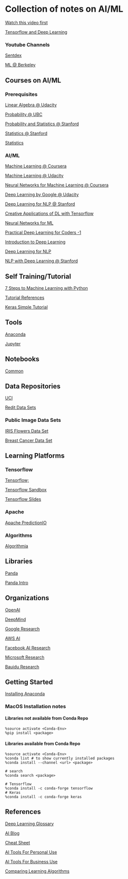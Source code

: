 # Collection of notes on AI/ML
[Watch this video first](https://vimeo.com/170189199)

[Tensorflow and Deep Learning](https://youtu.be/qyvlt7kiQoI0)

### Youtube Channels
[Sentdex](https://www.youtube.com/user/sentdex)

[ML @ Berkeley](https://www.youtube.com/channel/UCXweTmAk9K-Uo9R6SmfGtjg)

## Courses on AI/ML
### Prerequisites
[Linear Algebra @ Udacity](https://www.udacity.com/course/linear-algebra-refresher-course--ud953)

[Probability @ UBC](https://www.cs.ubc.ca/~murphyk/MLbook/)

[Probability and Statistics @ Stanford](http://online.stanford.edu/course/probability-and-statistics-self-paced)

[Statistics @ Stanford](http://online.stanford.edu/course/statistical-learning-winter-2014/)

[Statistics](http://www.springer.com/de/book/9780387402727)

### AI/ML
[Machine Learning @ Coursera](https://www.coursera.org/learn/machine-learning)

[Machine Learning @ Udacity](https://www.udacity.com/course/machine-learning--ud262)

[Neural Networks for Machine Learning @ Coursera](https://www.coursera.org/learn/neural-networks)

[Deep Learning by Google @ Udacity](https://www.udacity.com/course/deep-learning--ud730)

[Deep Learning for NLP @ Stanford](http://cs224d.stanford.edu/syllabus.html)

[Creative Applications of DL with Tensorflow](https://www.class-central.com/mooc/6679/kadenze-creative-applications-of-deep-learning-with-tensorflow)

[Neural Networks for ML](https://www.class-central.com/mooc/398/coursera-neural-networks-for-machine-learning)

[Practical Deep Learning for Coders -1](http://course.fast.ai/start.html)

[Introduction to Deep Learning](https://www.class-central.com/mooc/8083/6-s191-introduction-to-deep-learning)

[Deep Learning for NLP](https://www.class-central.com/mooc/8097/deep-learning-for-natural-language-processing)

[NLP with Deep Learning @ Stanford](https://www.youtube.com/playlist?list=PL3FW7Lu3i5Jsnh1rnUwq_TcylNr7EkRe6)

## Self Training/Tutorial
[7 Steps to Machine Learning with Python](http://www.kdnuggets.com/2015/11/seven-steps-machine-learning-python.html)

[Tutorial References](https://unsupervisedmethods.com/over-150-of-the-best-machine-learning-nlp-and-python-tutorials-ive-found-ffce2939bd78)

[Keras Simple Tutorial](https://www.datacamp.com/community/tutorials/deep-learning-python#gs.B1YeSy8)

## Tools
[Anaconda](https://www.continuum.io/)

[Jupyter](https://jupyter.org/)

## Notebooks
[Common](https://github.com/donnemartin/data-science-ipython-notebooks)

## Data Repositories
[UCI](http://archive.ics.uci.edu/ml/)

[Redit Data Sets](https://www.reddit.com/r/datasets/)

### Public Image Data Sets
[IRIS Flowers Data Set](https://github.com/MateLabs/Public-Datasets/blob/master/Datasets/iris.csv)

[Breast Cancer Data Set](https://drive.google.com/file/d/0B4KI-B-t3wTjTHZ1U29WYU93enM/view?usp=sharing)

## Learning Platforms

### Tensorflow
[Tensorflow; ](https://www.tensorflow.org/)

[Tensorflow Sandbox](http://playground.tensorflow.org/)

[Tensorflow Slides](https://docs.google.com/presentation/d/1TVixw6ItiZ8igjp6U17tcgoFrLSaHWQmMOwjlgQY9co/pub?slide=id.p)

### Apache
[Apache PredictionIO](http://predictionio.incubator.apache.org/)

### Algorithms
[Algorithmia](https://algorithmia.com/)

## Libraries
[Panda](http://pandas.pydata.org/)

[Panda Intro](https://youtu.be/9d5-Ti6onew0)

## Organizations
[OpenAI](https://openai.com/)

[DeepMind](https://deepmind.com/)

[Google Research](https://research.googleblog.com/)

[AWS AI](https://aws.amazon.com/blogs/ai/)

[Facebook AI Research](https://research.fb.com/category/facebook-ai-research-fair/)

[Microsoft Research](https://www.microsoft.com/en-us/research/)

[Bauidu Research](http://research.baidu.com/)

## Getting Started
[Installing Anaconda](https://www.continuum.io/downloads)

### MacOS Installation notes
#### Libraries not available from Conda Repo
```
%source activate <Conda-Env>
%pip install <package>
```
#### Libraries available from Conda Repo
```
%source activate <Conda-Env>
%conda list # to show currently installed packages
%conda install --channel <url> <package>

# search
%conda search <package>

# Tensorflow
%conda install -c conda-forge tensorflow
# Keras
%conda install -c conda-forge keras
```
## References
[Deep Learning Glossary](https://deeplearning4j.org/glossary)

[AI Blog](https://openai.com/blog/)

[Cheat Sheet](https://unsupervisedmethods.com/cheat-sheet-of-machine-learning-and-python-and-math-cheat-sheets-a4afe4e791b6)

[AI Tools For Personal Use](https://lyr.ai/artificial-intelligence-for-personal-use/)

[AI Tools For Business Use](https://lyr.ai/a-list-of-artificial-intelligence-tools-you-can-use-today%E2%80%8A-%E2%80%8Afor-businesses/)

[Comparing Learning Algorithms](http://www.dataschool.io/comparing-supervised-learning-algorithms/)

